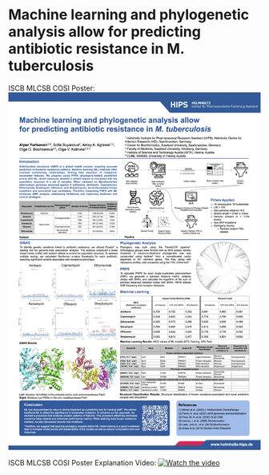 # Machine learning and phylogenetic analysis allow for predicting antibiotic resistance in M. tuberculosis
ISCB MLCSB COSI Poster:
![Alt text](data/poster_jpeg.jpg?raw=true "Poster")

ISCB MLCSB COSI Poster Explanation Video:
[![Watch the video](https://i.imgur.com/vKb2F1B.png)](https://youtu.be/I9-4z339EO0)

